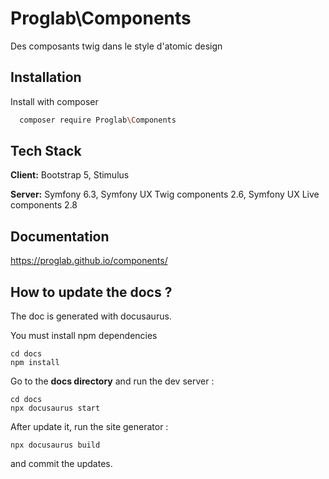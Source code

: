 
# Proglab\Components

Des composants twig dans le style d'atomic design

## Installation

Install with composer

```bash
  composer require Proglab\Components
```

## Tech Stack

**Client:** Bootstrap 5, Stimulus

**Server:** Symfony 6.3, Symfony UX Twig components 2.6, Symfony UX Live components 2.8

## Documentation

https://proglab.github.io/components/

## How to update the docs ?

The doc is generated with docusaurus.

You must install npm dependencies

```batch
cd docs
npm install
```

Go to the **docs directory** and run the dev server :

```batch
cd docs
npx docusaurus start
```

After update it, run the site generator :


```batch
npx docusaurus build
```

and commit the updates.